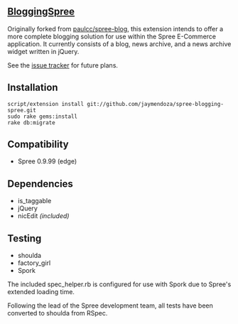 [BloggingSpree](http://github.com/jaymendoza/spree-blogging-spree/)
---------------

Originally forked from [paulcc/spree-blog](http://github.com/paulcc/spree-blog/), this extension intends to offer a more complete blogging solution for use within the Spree E-Commerce application. It currently consists of a blog, news archive, and a news archive widget written in jQuery.

See the [issue tracker](http://github.com/jaymendoza/spree-blogging-spree/issues) for future plans.


Installation
------------

    script/extension install git://github.com/jaymendoza/spree-blogging-spree.git
    sudo rake gems:install
    rake db:migrate


Compatibility
-------------

* Spree 0.9.99 (edge)


Dependencies
------------

* is_taggable
* jQuery
* nicEdit *(included)*


Testing
-------

* shoulda
* factory_girl
* Spork

The included spec_helper.rb is configured for use with Spork due to Spree's extended loading time.

Following the lead of the Spree development team, all tests have been converted to shoulda from RSpec.
